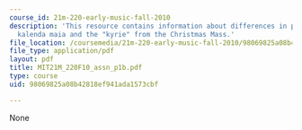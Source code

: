 ```yaml
---
course_id: 21m-220-early-music-fall-2010
description: 'This resource contains information about differences in performances:
  kalenda maia and the "kyrie" from the Christmas Mass.'
file_location: /coursemedia/21m-220-early-music-fall-2010/98069825a08b42818ef941ada1573cbf_MIT21M_220F10_assn_p1b.pdf
file_type: application/pdf
layout: pdf
title: MIT21M_220F10_assn_p1b.pdf
type: course
uid: 98069825a08b42818ef941ada1573cbf

---
```

None